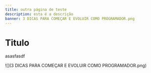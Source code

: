 ```yaml
---
title: outra página de teste
description: esta é a descrição
banner: 3 DICAS PARA COMEÇAR E EVOLUIR COMO PROGRAMADOR.png
---
```

# Titulo

asasfasdf

![](3 DICAS PARA COMEÇAR E EVOLUIR COMO PROGRAMADOR.png)

